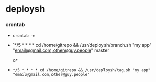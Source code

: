 deploysh
=====

### crontab

- `crontab -e`
- `*/5 * * * * cd /home/gitrepo && /usr/deploysh/branch.sh "my app" "email@gmail.com,other@guy.people" master


    _or_


- `*/5 * * * * cd /home/gitrepo && /usr/deploysh/tag.sh "my app" "email@gmail.com,other@guy.people"`
